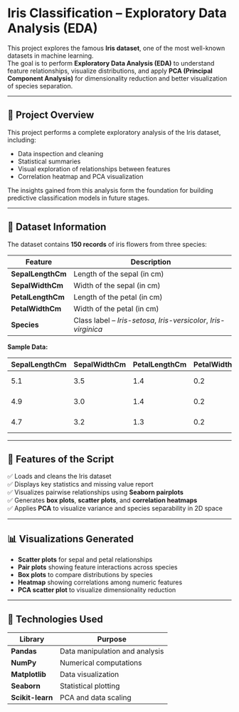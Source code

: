 # Iris Classification – Exploratory Data Analysis (EDA)

This project explores the famous **Iris dataset**, one of the most well-known datasets in machine learning.  
The goal is to perform **Exploratory Data Analysis (EDA)** to understand feature relationships, visualize distributions, and apply **PCA (Principal Component Analysis)** for dimensionality reduction and better visualization of species separation.

---

## 📘 Project Overview

This project performs a complete exploratory analysis of the Iris dataset, including:
- Data inspection and cleaning  
- Statistical summaries  
- Visual exploration of relationships between features  
- Correlation heatmap and PCA visualization  

The insights gained from this analysis form the foundation for building predictive classification models in future stages.

---

## 🧠 Dataset Information

The dataset contains **150 records** of iris flowers from three species:

| Feature | Description |
|----------|--------------|
| **SepalLengthCm** | Length of the sepal (in cm) |
| **SepalWidthCm**  | Width of the sepal (in cm) |
| **PetalLengthCm** | Length of the petal (in cm) |
| **PetalWidthCm**  | Width of the petal (in cm) |
| **Species** | Class label – *Iris-setosa*, *Iris-versicolor*, *Iris-virginica* |

**Sample Data:**

| SepalLengthCm | SepalWidthCm | PetalLengthCm | PetalWidthCm | Species |
|----------------|---------------|----------------|---------------|-----------|
| 5.1 | 3.5 | 1.4 | 0.2 | Iris-setosa |
| 4.9 | 3.0 | 1.4 | 0.2 | Iris-setosa |
| 4.7 | 3.2 | 1.3 | 0.2 | Iris-setosa |

---

## 🧩 Features of the Script

✅ Loads and cleans the Iris dataset  
✅ Displays key statistics and missing value report  
✅ Visualizes pairwise relationships using **Seaborn pairplots**  
✅ Generates **box plots**, **scatter plots**, and **correlation heatmaps**  
✅ Applies **PCA** to visualize variance and species separability in 2D space  

---

## 📊 Visualizations Generated

- **Scatter plots** for sepal and petal relationships  
- **Pair plots** showing feature interactions across species  
- **Box plots** to compare distributions by species  
- **Heatmap** showing correlations among numeric features  
- **PCA scatter plot** to visualize dimensionality reduction  

---

## 🧰 Technologies Used

| Library | Purpose |
|----------|----------|
| **Pandas** | Data manipulation and analysis |
| **NumPy** | Numerical computations |
| **Matplotlib** | Data visualization |
| **Seaborn** | Statistical plotting |
| **Scikit-learn** | PCA and data scaling |
